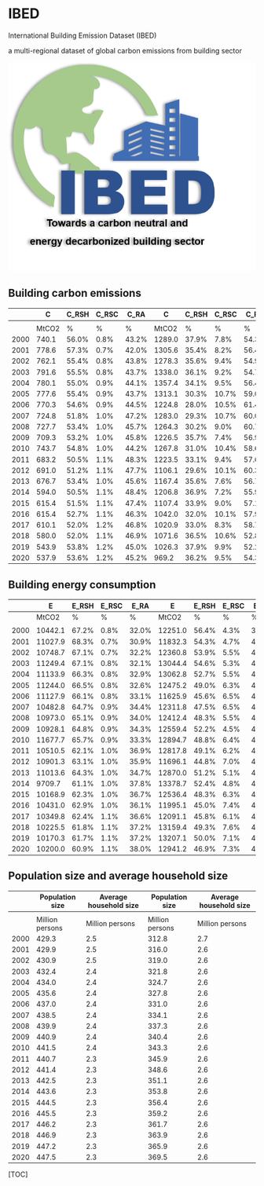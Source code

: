<script type="text/javascript" src="2html/jquery-3.3.1.min.js"></script>
<script type="text/javascript" src="2html/2html.js"></script>
<link rel="stylesheet" type="text/css" href="2html/style.css">

# IBED

International Building Emission Dataset (IBED)

a multi-regional dataset of global carbon emissions from building sector

![IBED_logo1](IBED_logo1.png)







## Building carbon emissions 



|      | C     | C_RSH | C_RSC | C_RA  | C      | C_RSH | C_RSC | C_RA  |
| ---- | ----- | ----- | ----- | ----- | ------ | ----- | ----- | ----- |
|      |       |       |       |       |        |       |       |       |
|      | MtCO2 | %     | %     | %     | MtCO2  | %     | %     | %     |
| 2000 | 740.1 | 56.0% | 0.8%  | 43.2% | 1289.0 | 37.9% | 7.8%  | 54.3% |
| 2001 | 778.6 | 57.3% | 0.7%  | 42.0% | 1305.6 | 35.4% | 8.2%  | 56.4% |
| 2002 | 762.1 | 55.4% | 0.8%  | 43.8% | 1278.3 | 35.6% | 9.4%  | 54.9% |
| 2003 | 791.6 | 55.5% | 0.8%  | 43.7% | 1338.0 | 36.1% | 9.2%  | 54.7% |
| 2004 | 780.1 | 55.0% | 0.9%  | 44.1% | 1357.4 | 34.1% | 9.5%  | 56.4% |
| 2005 | 777.6 | 55.4% | 0.9%  | 43.7% | 1313.1 | 30.3% | 10.7% | 59.0% |
| 2006 | 770.3 | 54.6% | 0.9%  | 44.5% | 1224.8 | 28.0% | 10.5% | 61.4% |
| 2007 | 724.8 | 51.8% | 1.0%  | 47.2% | 1283.0 | 29.3% | 10.7% | 60.0% |
| 2008 | 727.7 | 53.4% | 1.0%  | 45.7% | 1264.3 | 30.2% | 9.0%  | 60.7% |
| 2009 | 709.3 | 53.2% | 1.0%  | 45.8% | 1226.5 | 35.7% | 7.4%  | 56.9% |
| 2010 | 743.7 | 54.8% | 1.0%  | 44.2% | 1267.8 | 31.0% | 10.4% | 58.6% |
| 2011 | 683.2 | 50.5% | 1.1%  | 48.3% | 1223.5 | 33.1% | 9.4%  | 57.6% |
| 2012 | 691.0 | 51.2% | 1.1%  | 47.7% | 1106.1 | 29.6% | 10.1% | 60.3% |
| 2013 | 676.7 | 53.4% | 1.0%  | 45.6% | 1167.4 | 35.6% | 7.6%  | 56.7% |
| 2014 | 594.0 | 50.5% | 1.1%  | 48.4% | 1206.8 | 36.9% | 7.2%  | 55.9% |
| 2015 | 615.4 | 51.5% | 1.1%  | 47.4% | 1107.4 | 33.9% | 9.0%  | 57.1% |
| 2016 | 615.4 | 52.7% | 1.1%  | 46.3% | 1042.0 | 32.0% | 10.1% | 57.9% |
| 2017 | 610.1 | 52.0% | 1.2%  | 46.8% | 1020.9 | 33.0% | 8.3%  | 58.7% |
| 2018 | 580.0 | 52.0% | 1.1%  | 46.9% | 1071.6 | 36.5% | 10.6% | 52.8% |
| 2019 | 543.9 | 53.8% | 1.2%  | 45.0% | 1026.3 | 37.9% | 9.9%  | 52.2% |
| 2020 | 537.9 | 53.6% | 1.2%  | 45.2% | 969.2  | 36.2% | 9.5%  | 54.3% |





## Building energy consumption

|      | E       | E_RSH | E_RSC | E_RA  | E       | E_RSH | E_RSC | E_RA  |
| ---- | ------- | ----- | ----- | ----- | ------- | ----- | ----- | ----- |
|      | MtCO2   | %     | %     | %     | MtCO2   | %     | %     | %     |
|      |         |       |       |       |         |       |       |       |
| 2000 | 10442.1 | 67.2% | 0.8%  | 32.0% | 12251.0 | 56.4% | 4.3%  | 39.3% |
| 2001 | 11027.9 | 68.3% | 0.7%  | 30.9% | 11832.3 | 54.3% | 4.7%  | 41.0% |
| 2002 | 10748.7 | 67.1% | 0.7%  | 32.2% | 12360.8 | 53.9% | 5.5%  | 40.6% |
| 2003 | 11249.4 | 67.1% | 0.8%  | 32.1% | 13044.4 | 54.6% | 5.3%  | 40.1% |
| 2004 | 11133.9 | 66.3% | 0.8%  | 32.9% | 13062.8 | 52.7% | 5.5%  | 41.8% |
| 2005 | 11244.0 | 66.5% | 0.8%  | 32.6% | 12475.2 | 49.0% | 6.3%  | 44.6% |
| 2006 | 11127.9 | 66.1% | 0.8%  | 33.1% | 11625.9 | 45.6% | 6.5%  | 47.9% |
| 2007 | 10482.8 | 64.7% | 0.9%  | 34.4% | 12311.8 | 47.5% | 6.5%  | 46.0% |
| 2008 | 10973.0 | 65.1% | 0.9%  | 34.0% | 12412.4 | 48.3% | 5.5%  | 46.2% |
| 2009 | 10928.1 | 64.8% | 0.9%  | 34.3% | 12559.4 | 52.2% | 4.5%  | 43.3% |
| 2010 | 11677.7 | 65.7% | 0.9%  | 33.3% | 12894.7 | 48.8% | 6.4%  | 44.8% |
| 2011 | 10510.5 | 62.1% | 1.0%  | 36.9% | 12817.8 | 49.1% | 6.2%  | 44.7% |
| 2012 | 10901.3 | 63.1% | 1.0%  | 35.9% | 11696.1 | 44.8% | 7.0%  | 48.2% |
| 2013 | 11013.6 | 64.3% | 1.0%  | 34.7% | 12870.0 | 51.2% | 5.1%  | 43.7% |
| 2014 | 9709.7  | 61.1% | 1.0%  | 37.8% | 13378.7 | 52.4% | 4.8%  | 42.8% |
| 2015 | 10168.9 | 62.3% | 1.0%  | 36.7% | 12536.4 | 48.3% | 6.3%  | 45.4% |
| 2016 | 10431.0 | 62.9% | 1.0%  | 36.1% | 11995.1 | 45.0% | 7.4%  | 47.6% |
| 2017 | 10349.8 | 62.4% | 1.1%  | 36.6% | 12091.1 | 45.8% | 6.1%  | 48.1% |
| 2018 | 10225.5 | 61.8% | 1.1%  | 37.2% | 13159.4 | 49.3% | 7.6%  | 43.1% |
| 2019 | 10170.3 | 61.7% | 1.1%  | 37.2% | 13207.1 | 50.0% | 7.1%  | 42.9% |
| 2020 | 10200.0 | 60.9% | 1.1%  | 38.0% | 12941.2 | 46.9% | 7.3%  | 45.9% |











## Population size and average household size

|      | Population size | Average household size | Population size | Average household size |
| ---- | --------------- | ---------------------- | --------------- | ---------------------- |
|      |                 |                        |                 |                        |
|      | Million persons | Million persons        | Million persons | Million persons        |
| 2000 | 429.3           | 2.5                    | 312.8           | 2.7                    |
| 2001 | 429.9           | 2.5                    | 316.0           | 2.6                    |
| 2002 | 430.9           | 2.5                    | 319.0           | 2.6                    |
| 2003 | 432.4           | 2.4                    | 321.8           | 2.6                    |
| 2004 | 434.0           | 2.4                    | 324.7           | 2.6                    |
| 2005 | 435.6           | 2.4                    | 327.8           | 2.6                    |
| 2006 | 437.0           | 2.4                    | 331.0           | 2.6                    |
| 2007 | 438.5           | 2.4                    | 334.1           | 2.6                    |
| 2008 | 439.9           | 2.4                    | 337.3           | 2.6                    |
| 2009 | 440.9           | 2.4                    | 340.4           | 2.6                    |
| 2010 | 441.5           | 2.4                    | 343.3           | 2.6                    |
| 2011 | 440.7           | 2.3                    | 345.9           | 2.6                    |
| 2012 | 441.4           | 2.3                    | 348.6           | 2.6                    |
| 2013 | 442.5           | 2.3                    | 351.1           | 2.6                    |
| 2014 | 443.6           | 2.3                    | 353.8           | 2.6                    |
| 2015 | 444.5           | 2.3                    | 356.4           | 2.6                    |
| 2016 | 445.5           | 2.3                    | 359.2           | 2.6                    |
| 2017 | 446.2           | 2.3                    | 361.7           | 2.6                    |
| 2018 | 446.9           | 2.3                    | 363.9           | 2.6                    |
| 2019 | 447.2           | 2.3                    | 365.9           | 2.6                    |
| 2020 | 447.5           | 2.3                    | 369.5           | 2.6                    |



[TOC]

